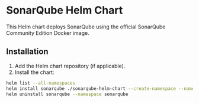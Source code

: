 # SonarQube Helm Chart

This Helm chart deploys SonarQube using the official SonarQube Community Edition Docker image.

## Installation

1. Add the Helm chart repository (if applicable).
2. Install the chart:

```bash
helm list --all-namespaces
helm install sonarqube ./sonarqube-helm-chart --create-namespace --namespace sonarqube
helm uninstall sonarqube --namespace sonarqube

